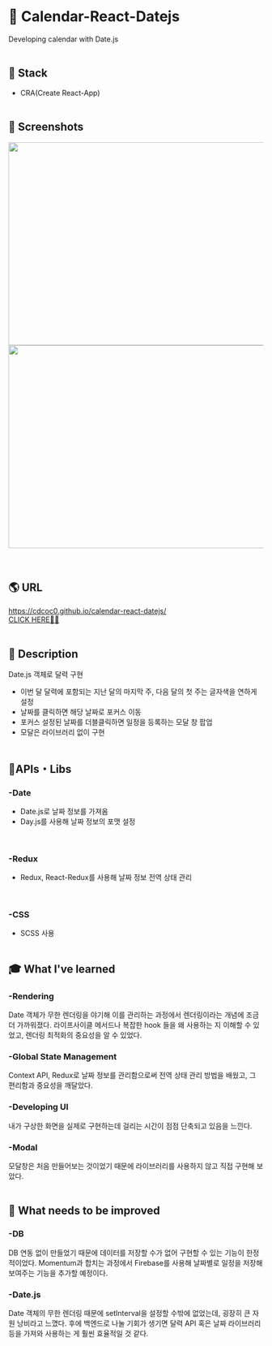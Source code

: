# 📆 Calendar-React-Datejs

Developing calendar with Date.js
<br />
<br />

## 🔨 Stack
- CRA(Create React-App)
<br /><br />

## 📸 Screenshots

<div>
  <img width="800" height="400" src="https://user-images.githubusercontent.com/61813428/120801989-dc71e380-c57c-11eb-84e2-dcc90e84814c.png">
</div>
<div>
  <img width="800" height="400" src="https://user-images.githubusercontent.com/61813428/120801997-e09e0100-c57c-11eb-8058-540073e90c16.png">
</div>
<br /><br />

## 🌎 URL
<https://cdcoc0.github.io/calendar-react-datejs/> <br />
[CLICK HERE🙋‍♀️](https://cdcoc0.github.io/calendar-react-datejs/)
<br /><br />

## 🧾 Description
Date.js 객체로 달력 구현
- 이번 달 달력에 포함되는 지난 달의 마지막 주, 다음 달의 첫 주는 글자색을 연하게 설정
- 날짜를 클릭하면 해당 날짜로 포커스 이동
- 포커스 설정된 날짜를 더블클릭하면 일정을 등록하는 모달 창 팝업
- 모달은 라이브러리 없이 구현
<br /><br />

## 📂APIs・Libs
### -Date
- Date.js로 날짜 정보를 가져옴
- Day.js를 사용해 날짜 정보의 포맷 설정
<br />

### -Redux
- Redux, React-Redux를 사용해 날짜 정보 전역 상태 관리
<br />

### -CSS
- SCSS 사용
<br /><br />

## 🎓 What I've learned
### -Rendering
Date 객체가 무한 렌더링을 야기해 이를 관리하는 과정에서 렌더링이라는 개념에 조금 더 가까워졌다. 라이프사이클 메서드나 복잡한 hook 들을 왜 사용하는 지 이해할 수 있었고,  렌더링 최적화의 중요성을 알 수 있었다.
<br />

### -Global State Management
Context API, Redux로 날짜 정보를 관리함으로써 전역 상태 관리 방법을 배웠고, 그 편리함과 중요성을 깨달았다.
<br />

### -Developing UI
내가 구상한 화면을 실제로 구현하는데 걸리는 시간이 점점 단축되고 있음을 느낀다. 
<br /> 

### -Modal
모달창은 처음 만들어보는 것이었기 때문에 라이브러리를 사용하지 않고 직접 구현해 보았다. 
<br /><br />

## 🔧 What needs to be improved
### -DB
DB 연동 없이 만들었기 때문에 데이터를 저장할 수가 없어 구현할 수 있는 기능이 한정적이었다. Momentum과 합치는 과정에서 Firebase를 사용해 날짜별로 일정을 저장해 보여주는 기능을 추가할 예정이다.
<br />

### -Date.js
Date 객체의 무한 렌더링 때문에 setInterval을 설정할 수밖에 없었는데, 굉장히 큰 자원 낭비라고 느꼈다. 후에 백엔드로 나눌 기회가 생기면 달력 API 혹은 날짜 라이브러리 등을 가져와 사용하는 게 훨씬 효율적일 것 같다.
